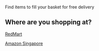 
Find items to fill your basket for free delivery

## Where are you shopping at?

[RedMart](./redmart)

[Amazon Singapore](./amazon)
